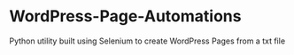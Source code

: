 # WordPress-Page-Automations
Python utility built using Selenium to create WordPress Pages from a txt file
